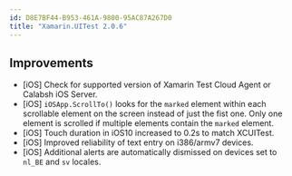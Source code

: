 ```yaml
---
id: D8E7BF44-B953-461A-9800-95AC87A267D0
title: "Xamarin.UITest 2.0.6"
---
```


## Improvements

* [iOS] Check for supported version of Xamarin Test Cloud Agent or Calabsh iOS Server.
* [iOS] `iOSApp.ScrollTo()` looks for the `marked` element within each scrollable element on the screen instead of just the fist one. Only one element is scrolled if multiple elements contain the `marked` element.
* [iOS] Touch duration in iOS10 increased to 0.2s to match XCUITest.
* [iOS] Improved reliability of text entry on i386/armv7 devices.
* [iOS] Additional alerts are automatically dismissed on devices set to `nl_BE` and `sv` locales.

